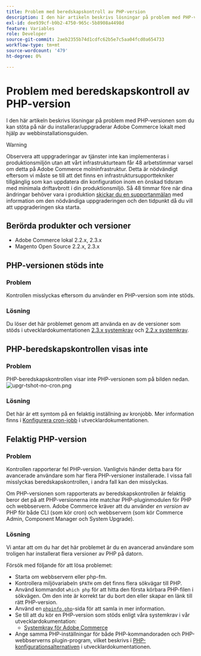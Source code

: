 ```yaml
---
title: Problem med beredskapskontroll av PHP-version
description: I den här artikeln beskrivs lösningar på problem med PHP-versionen som du kan stöta på när du installerar/uppgraderar Adobe Commerce lokalt med hjälp av webbinstallationsguiden.
exl-id: dee939cf-b9b2-4750-965c-5b8908a4498d
feature: Variables
role: Developer
source-git-commit: 2aeb2355b74d1cdfc62b5e7c5aa04fcd0a654733
workflow-type: tm+mt
source-wordcount: '479'
ht-degree: 0%

---
```


# Problem med beredskapskontroll av PHP-version

I den här artikeln beskrivs lösningar på problem med PHP-versionen som du kan stöta på när du installerar/uppgraderar Adobe Commerce lokalt med hjälp av webbinstallationsguiden.

>[!WARNING]
>
>Observera att uppgraderingar av tjänster inte kan implementeras i produktionsmiljön utan att vårt infrastrukturteam får 48 arbetstimmar varsel om detta på Adobe Commerce molninfrastruktur. Detta är nödvändigt eftersom vi måste se till att det finns en infrastruktursupporttekniker tillgänglig som kan uppdatera din konfiguration inom en önskad tidsram med minimala driftavbrott i din produktionsmiljö. Så 48 timmar före när dina ändringar behöver vara i produktion [skickar du en supportanmälan](/help/help-center-guide/help-center/magento-help-center-user-guide.md#submit-ticket) med information om den nödvändiga uppgraderingen och den tidpunkt då du vill att uppgraderingen ska starta.

## Berörda produkter och versioner

* Adobe Commerce lokal 2.2.x, 2.3.x
* Magento Open Source 2.2.x, 2.3.x

## PHP-versionen stöds inte

### Problem

Kontrollen misslyckas eftersom du använder en PHP-version som inte stöds.

### Lösning

Du löser det här problemet genom att använda en av de versioner som stöds i utvecklardokumentationen [2.3.x systemkrav](https://experienceleague.adobe.com/sv/docs/commerce-operations/installation-guide/system-requirements) och [&#x200B; 2.2.x systemkrav](https://experienceleague.adobe.com/sv/docs/commerce-operations/installation-guide/system-requirements).

## PHP-beredskapskontrollen visas inte

### Problem

PHP-beredskapskontrollen visar inte PHP-versionen som på bilden nedan.
![upgr-tshot-no-cron.png](assets/upgr-tshoot-no-cron.png)

### Lösning

Det här är ett symtom på en felaktig inställning av kronjobb. Mer information finns i [Konfigurera cron-jobb](https://experienceleague.adobe.com/sv/docs/commerce-operations/installation-guide/next-steps/configuration) i utvecklardokumentationen.

## Felaktig PHP-version

### Problem

Kontrollen rapporterar fel PHP-version. Vanligtvis händer detta bara för avancerade användare som har flera PHP-versioner installerade. I vissa fall misslyckas beredskapskontrollen, i andra fall kan den misslyckas.

Om PHP-versionen som rapporterats av beredskapskontrollen är felaktig beror det på att PHP-versionerna inte matchar PHP-pluginmodulen för PHP och webbservern. Adobe Commerce kräver att du använder *en version* av PHP för både CLI (som kör cron) och webbservern (som kör Commerce Admin, Component Manager och System Upgrade).

### Lösning

Vi antar att om du har det här problemet är du en avancerad användare som troligen har installerat flera versioner av PHP på datorn.

Försök med följande för att lösa problemet:

* Starta om webbservern eller php-fm.
* Kontrollera miljövariabeln `$PATH` om det finns flera sökvägar till PHP.
* Använd kommandot `which php` för att hitta den första körbara PHP-filen i sökvägen. Om den inte är korrekt tar du bort den eller skapar en länk till rätt PHP-version.
* Använd en [`phpinfo.php`](https://experienceleague.adobe.com/sv/docs/commerce-operations/installation-guide/prerequisites/optional-software)-sida för att samla in mer information.
* Se till att du kör en PHP-version som stöds enligt våra systemkrav i vår utvecklardokumentation:
   * [Systemkrav för Adobe Commerce](https://experienceleague.adobe.com/sv/docs/commerce-operations/installation-guide/system-requirements)
* Ange samma PHP-inställningar för både PHP-kommandoraden och PHP-webbserverns plugin-program, vilket beskrivs i [PHP-konfigurationsalternativen](https://experienceleague.adobe.com/sv/docs/commerce-operations/installation-guide/system-requirements#php-settings) i utvecklardokumentationen.
